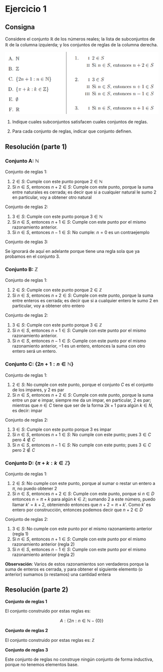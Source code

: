 # Ejercicio 1

## Consigna

Considere el conjunto $\mathbb{R}$ de los números reales; la lista de subconjuntos de $\mathbb{R}$ de la columna izquierda; y los conjuntos de reglas de la columna derecha.

![conjuntos y reglas](images/ej1.png)

1. Indique cuales subconjuntos satisfacen cuales conjuntos de reglas.

2. Para cada conjunto de reglas, indicar que conjunto definen.

## Resolución (parte 1)

### Conjunto A: $\mathbb{N}$

Conjunto de reglas 1:
1. $2\in S$: Cumple con este punto porque $2\in \mathbb{N}$
2. Si $n \in S$, entonces $n+2 \in S$: Cumple con este punto, porque la suma entre naturales es cerrada; es decir que si a cualquier natural le sumo 2 en particular, voy a obtener otro natural

Conjunto de reglas 2:
1. $3\in S$: Cumple con este punto porque $3\in \mathbb{N}$
2. Si $n\in S$, entonces $n+1\in S$: Cumple con este punto por el mismo razonamiento anterior.
3. Si $n\in S$, entonces $n-1\in S$: No cumple: $n=0$ es un contraejemplo

Conjunto de reglas 3:

Se ignorará de aquí en adelante porque tiene una regla sola que ya probamos en el conjunto 3.

### Conjunto B: $\mathbb{Z}$

Conjunto de reglas 1:
1. $2\in S$: Cumple con este punto porque $2\in \mathbb{Z}$
2. Si $n \in S$, entonces $n+2 \in S$: Cumple con este punto, porque la suma entre enteros es cerrada; es decir que si a cualquier entero le sumo 2 en particular, voy a obtener otro entero

Conjunto de reglas 2:
1. $3\in S$: Cumple con este punto porque $3\in \mathbb{Z}$
2. Si $n\in S$, entonces $n+1\in S$: Cumple con este punto por el mismo razonamiento anterior.
3. Si $n\in S$, entonces $n-1\in S$: Cumple con este punto por el mismo razonamiento anterior, $-1$ es un entero, entonces la suma con otro entero será un entero.

### Conjunto C: $\{2n+1: n\in\mathbb{N}\}$

Conjunto de reglas 1:
1. $2\in S$: No cumple con este punto, porque el conjunto $C$ es el conjunto de los impares, y $2$ es par
2. Si $n \in S$, entonces $n+2 \in S$: Cumple con este punto, porque la suma entre un par e impar, siempre me da un impar, en particular, 2 es par; mientras que $n \in C$ tiene que ser de la forma $2k+1$ para algún $k\in N$, es decir: impar

Conjunto de reglas 2:
1. $3\in S$: Cumple con este punto porque $3$ es impar
2. Si $n\in S$, entonces $n+1\in S$: No cumple con este punto; pues $3\in C$ pero $4\not\in C$
3. Si $n\in S$, entonces $n-1\in S$: No cumple con este punto; pues $3\in C$ pero $2\not\in C$

### Conjunto D: $\{\pi + k: k\in\mathbb{Z}\}$

Conjunto de reglas 1:
1. $2\in S$: No cumple con este punto, porque al sumar o restar un entero a $\pi$, no puedo obtener 2
2. Si $n \in S$, entonces $n+2 \in S$: Cumple con este punto, porque si $n\in D$ entonces $n = \pi + k$ para algún $k\in \mathbb{Z}$; sumando 2 a este número, puedo llamar $k'= k + 2$, obteniendo entonces que $n+2 = \pi + k'$. Como $k'$ es entero por construcción, entonces podemos decir que $n+2 \in D$

Conjunto de reglas 2:
1. $3\in S$: No cumple con este punto por el mismo razonamiento anterior (regla 1)
2. Si $n\in S$, entonces $n+1\in S$: Cumple con este punto por el mismo razonamiento anterior (regla 2)
3. Si $n\in S$, entonces $n-1\in S$: Cumple con este punto por el mismo razonamiento anterior (regla 2)

**Observación**: Varios de estos razonamientos son verdaderos porque la suma de enteros es cerrada, y para obtener el siguiente elemento (o anterior) sumamos (o restamos) una cantidad entera

## Resolución (parte 2)

**Conjunto de reglas 1**

El conjunto construido por estas reglas es:

$$A: \{2n: n\in \mathbb{N} - \{0\}\}$$

**Conjunto de reglas 2**

El conjunto construido por estas reglas es: $\mathbb{Z}$

**Conjunto de reglas 3**

Este conjunto de reglas no construye ningún conjunto de forma inductiva, porque no tenemos elementos base.